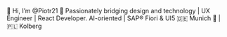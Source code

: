 👋 Hi, I’m @Piotr21
🧬 Passionately bridging design and technology | UX Engineer | React Developer. AI-oriented | SAP® Fiori & UI5
🇩🇪 Munich 🥨 | 🇵🇱 Kolberg

<!---
Piotr21/Piotr21 is a ✨ special ✨ repository because its `README.md` (this file) appears on your GitHub profile.
You can click the Preview link to take a look at your changes.
--->
